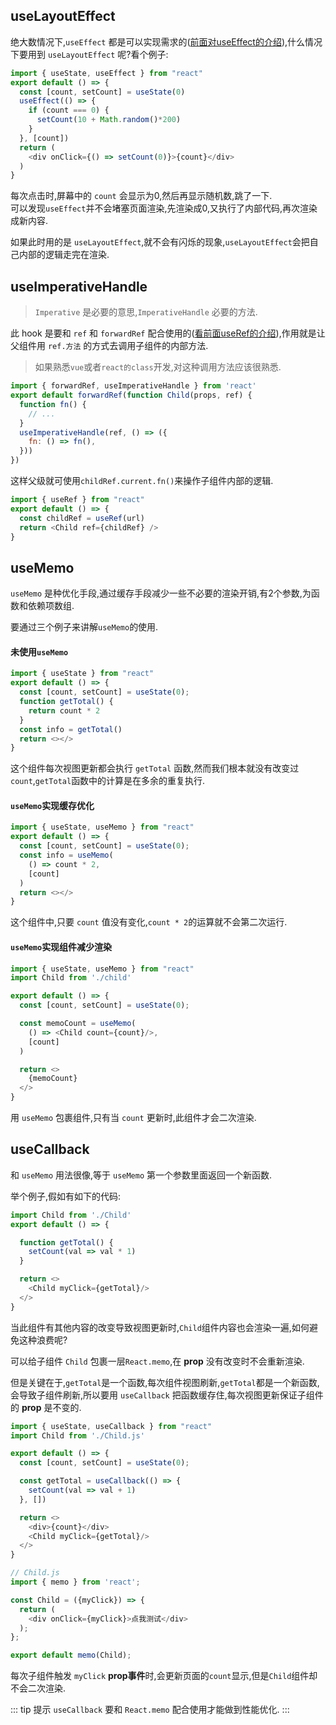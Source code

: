 ## useLayoutEffect
绝大数情况下,`useEffect` 都是可以实现需求的([前面对useEffect的介绍](/front/react/react基础.md#useeffect)),什么情况下要用到 `useLayoutEffect` 呢?看个例子:
```js
import { useState, useEffect } from "react"
export default () => {
  const [count, setCount] = useState(0)
  useEffect(() => {
    if (count === 0) {
      setCount(10 + Math.random()*200)
    }
  }, [count])
  return (
    <div onClick={() => setCount(0)}>{count}</div>
  )
}
```
每次点击时,屏幕中的 `count` 会显示为0,然后再显示随机数,跳了一下.  
可以发现`useEffect`并不会堵塞页面渲染,先渲染成0,又执行了内部代码,再次渲染成新内容.  

如果此时用的是 `useLayoutEffect`,就不会有闪烁的现象,`useLayoutEffect`会把自己内部的逻辑走完在渲染.

## useImperativeHandle
> `Imperative` 是必要的意思,`ImperativeHandle` 必要的方法.

此 hook 是要和 `ref` 和 `forwardRef` 配合使用的([看前面useRef的介绍](/front/react/react基础.md#useref)),作用就是让父组件用 `ref.方法` 的方式去调用子组件的内部方法.

> 如果熟悉`vue`或者`react的class`开发,对这种调用方法应该很熟悉.

```js
import { forwardRef, useImperativeHandle } from 'react'
export default forwardRef(function Child(props, ref) {
  function fn() {
    // ...
  }
  useImperativeHandle(ref, () => ({
    fn: () => fn(),
  }))
})
```
这样父级就可使用`childRef.current.fn()`来操作子组件内部的逻辑.
```js
import { useRef } from "react"
export default () => {
  const childRef = useRef(url)
  return <Child ref={childRef} />
}
```

## useMemo
`useMemo` 是种优化手段,通过缓存手段减少一些不必要的渲染开销,有2个参数,为函数和依赖项数组.

要通过三个例子来讲解`useMemo`的使用.

#### 未使用`useMemo`
```js
import { useState } from "react"
export default () => {
  const [count, setCount] = useState(0);
  function getTotal() {
    return count * 2
  }
  const info = getTotal()
  return <></>
}
```
这个组件每次视图更新都会执行 `getTotal` 函数,然而我们根本就没有改变过`count`,`getTotal`函数中的计算是在多余的重复执行.

#### `useMemo`实现缓存优化
```js
import { useState, useMemo } from "react"
export default () => {
  const [count, setCount] = useState(0);
  const info = useMemo(
    () => count * 2,
    [count]
  )
  return <></>
}
```
这个组件中,只要 `count` 值没有变化,`count * 2`的运算就不会第二次运行.

#### `useMemo`实现组件减少渲染
```js
import { useState, useMemo } from "react"
import Child from './child'

export default () => {
  const [count, setCount] = useState(0);

  const memoCount = useMemo(
    () => <Child count={count}/>,
    [count]
  )

  return <>
    {memoCount}
  </>
}
```
用 `useMemo` 包裹组件,只有当 `count` 更新时,此组件才会二次渲染.

## useCallback
和 `useMemo` 用法很像,等于 `useMemo` 第一个参数里面返回一个新函数.

举个例子,假如有如下的代码:
```js
import Child from './Child'
export default () => {

  function getTotal() {
    setCount(val => val * 1)
  }

  return <>
    <Child myClick={getTotal}/>
  </>
}
```
当此组件有其他内容的改变导致视图更新时,`Child`组件内容也会渲染一遍,如何避免这种浪费呢?

可以给子组件 `Child` 包裹一层`React.memo`,在 **prop** 没有改变时不会重新渲染.

但是关键在于,`getTotal`是一个函数,每次组件视图刷新,`getTotal`都是一个新函数,会导致子组件刷新,所以要用 `useCallback` 把函数缓存住,每次视图更新保证子组件的 **prop** 是不变的.

```js
import { useState, useCallback } from "react"
import Child from './Child.js'

export default () => {
  const [count, setCount] = useState(0);

  const getTotal = useCallback(() => {
    setCount(val => val + 1)
  }, [])

  return <>
    <div>{count}</div>
    <Child myClick={getTotal}/>
  </>
}
```
```js
// Child.js
import { memo } from 'react';

const Child = ({myClick}) => {
  return (
    <div onClick={myClick}>点我测试</div>
  );
};

export default memo(Child);
```
每次子组件触发 `myClick` **prop事件**时,会更新页面的`count`显示,但是`Child`组件却不会二次渲染.

::: tip 提示
`useCallback` 要和 `React.memo` 配合使用才能做到性能优化.
:::